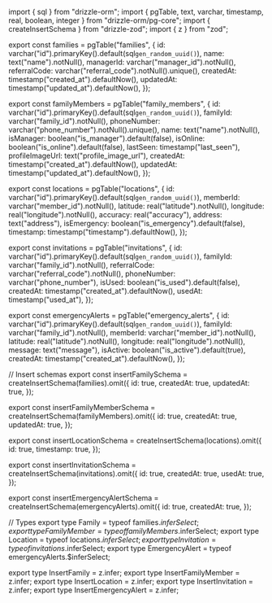 import { sql } from "drizzle-orm";
import { pgTable, text, varchar, timestamp, real, boolean, integer } from "drizzle-orm/pg-core";
import { createInsertSchema } from "drizzle-zod";
import { z } from "zod";

export const families = pgTable("families", {
  id: varchar("id").primaryKey().default(sql`gen_random_uuid()`),
  name: text("name").notNull(),
  managerId: varchar("manager_id").notNull(),
  referralCode: varchar("referral_code").notNull().unique(),
  createdAt: timestamp("created_at").defaultNow(),
  updatedAt: timestamp("updated_at").defaultNow(),
});

export const familyMembers = pgTable("family_members", {
  id: varchar("id").primaryKey().default(sql`gen_random_uuid()`),
  familyId: varchar("family_id").notNull(),
  phoneNumber: varchar("phone_number").notNull().unique(),
  name: text("name").notNull(),
  isManager: boolean("is_manager").default(false),
  isOnline: boolean("is_online").default(false),
  lastSeen: timestamp("last_seen"),
  profileImageUrl: text("profile_image_url"),
  createdAt: timestamp("created_at").defaultNow(),
  updatedAt: timestamp("updated_at").defaultNow(),
});

export const locations = pgTable("locations", {
  id: varchar("id").primaryKey().default(sql`gen_random_uuid()`),
  memberId: varchar("member_id").notNull(),
  latitude: real("latitude").notNull(),
  longitude: real("longitude").notNull(),
  accuracy: real("accuracy"),
  address: text("address"),
  isEmergency: boolean("is_emergency").default(false),
  timestamp: timestamp("timestamp").defaultNow(),
});

export const invitations = pgTable("invitations", {
  id: varchar("id").primaryKey().default(sql`gen_random_uuid()`),
  familyId: varchar("family_id").notNull(),
  referralCode: varchar("referral_code").notNull(),
  phoneNumber: varchar("phone_number"),
  isUsed: boolean("is_used").default(false),
  createdAt: timestamp("created_at").defaultNow(),
  usedAt: timestamp("used_at"),
});

export const emergencyAlerts = pgTable("emergency_alerts", {
  id: varchar("id").primaryKey().default(sql`gen_random_uuid()`),
  familyId: varchar("family_id").notNull(),
  memberId: varchar("member_id").notNull(),
  latitude: real("latitude").notNull(),
  longitude: real("longitude").notNull(),
  message: text("message"),
  isActive: boolean("is_active").default(true),
  createdAt: timestamp("created_at").defaultNow(),
});

// Insert schemas
export const insertFamilySchema = createInsertSchema(families).omit({
  id: true,
  createdAt: true,
  updatedAt: true,
});

export const insertFamilyMemberSchema = createInsertSchema(familyMembers).omit({
  id: true,
  createdAt: true,
  updatedAt: true,
});

export const insertLocationSchema = createInsertSchema(locations).omit({
  id: true,
  timestamp: true,
});

export const insertInvitationSchema = createInsertSchema(invitations).omit({
  id: true,
  createdAt: true,
  usedAt: true,
});

export const insertEmergencyAlertSchema = createInsertSchema(emergencyAlerts).omit({
  id: true,
  createdAt: true,
});

// Types
export type Family = typeof families.$inferSelect;
export type FamilyMember = typeof familyMembers.$inferSelect;
export type Location = typeof locations.$inferSelect;
export type Invitation = typeof invitations.$inferSelect;
export type EmergencyAlert = typeof emergencyAlerts.$inferSelect;

export type InsertFamily = z.infer<typeof insertFamilySchema>;
export type InsertFamilyMember = z.infer<typeof insertFamilyMemberSchema>;
export type InsertLocation = z.infer<typeof insertLocationSchema>;
export type InsertInvitation = z.infer<typeof insertInvitationSchema>;
export type InsertEmergencyAlert = z.infer<typeof insertEmergencyAlertSchema>;
